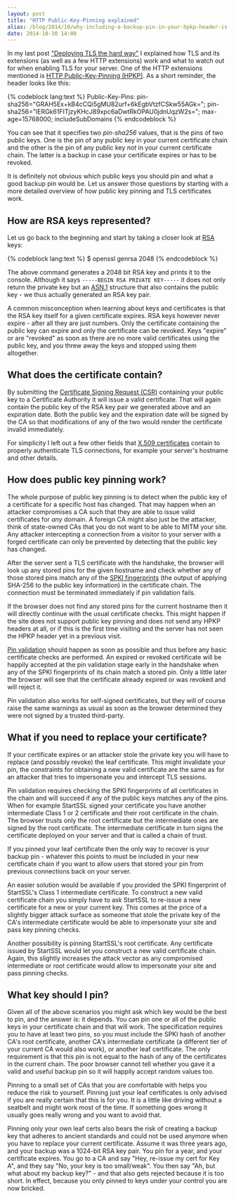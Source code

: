 ```yaml
---
layout: post
title: "HTTP Public-Key-Pinning explained"
alias: /blog/2014/10/why-including-a-backup-pin-in-your-hpkp-header-is-a-good-idea/
date: 2014-10-30 14:00
---
```


In my last post
["Deploying TLS the hard way"](/blog/2014/10/deploying-tls-the-hard-way/)
I explained how TLS and its extensions (as well as a few HTTP extensions) work
and what to watch out for when enabling TLS for your server. One of the HTTP
extensions mentioned is
[HTTP Public-Key-Pinning (HPKP)](https://tools.ietf.org/html/rfc7469).
As a short reminder, the header looks like this:

{% codeblock lang:text %}
Public-Key-Pins:
  pin-sha256="GRAH5Ex+kB4cCQi5gMU82urf+6kEgbVtzfCSkw55AGk=";
  pin-sha256="lERGk61FITjzyKHcJ89xpc6aDwtRkOPAU0jdnUqzW2s=";
  max-age=15768000; includeSubDomains
{% endcodeblock %}

You can see that it specifies two *pin-sha256* values, that is the pins of two
public keys. One is the pin of any public key in your current certificate chain
and the other is the pin of any public key *not* in your current certificate
chain. The latter is a backup in case your certificate expires or has to be
revoked.

It is definitely not obvious which public keys you should pin and what a good
backup pin would be. Let us answer those questions by starting with a more
detailed overview of how public key pinning and TLS certificates work.

## How are RSA keys represented?

Let us go back to the beginning and start by taking a closer look at
[RSA](https://en.wikipedia.org/wiki/RSA_%28cryptosystem%29) keys:

{% codeblock lang:text %}
$ openssl genrsa 2048
{% endcodeblock %}

The above command generates a 2048 bit RSA key and prints it to the console.
Although it says `-----BEGIN RSA PRIVATE KEY-----` it does not only return the
private key but an
[ASN.1](https://en.wikipedia.org/wiki/Abstract_Syntax_Notation_One) structure
that also contains the public key - we thus actually generated an RSA key pair.

A common misconception when learning about keys and certificates is that the
RSA key itself for a given certificate expires. RSA keys however never expire -
after all they are just numbers. Only the certificate containing the public key
can expire and only the certificate can be revoked. Keys "expire" or are
"revoked" as soon as there are no more valid certificates using the public key,
and you threw away the keys and stopped using them altogether.

## What does the certificate contain?

By submitting the
[Certificate Signing Request (CSR)](https://en.wikipedia.org/wiki/Certificate_signing_request)
containing your public key to a Certificate Authority it will issue a valid
certificate. That will again contain the public key of the RSA key pair we
generated above and an expiration date. Both the public key and the expiration
date will be signed by the CA so that modifications of any of the two would
render the certificate invalid immediately.

For simplicity I left out a few other fields that
[X.509 certificates](https://en.wikipedia.org/wiki/X.509#Structure_of_a_certificate)
contain to properly authenticate TLS connections, for example your server's
hostname and other details.

## How does public key pinning work?

The whole purpose of public key pinning is to detect when the public key of a
certificate for a specific host has changed. That may happen when an attacker
compromises a CA such that they are able to issue valid certificates for *any*
domain. A foreign CA might also just be the attacker, think of state-owned CAs
that you do not want to be able to MITM your site. Any attacker intercepting
a connection from a visitor to your server with a forged certificate can only
be prevented by detecting that the public key has changed.

After the server sent a TLS certificate with the handshake, the browser will
look up any stored pins for the given hostname and check whether any of those
stored pins match any of the
[SPKI fingerprints](https://tools.ietf.org/html/draft-ietf-websec-key-pinning-21#section-2.4)
(the output of applying SHA-256 to the public key information) in the
certificate chain. The connection must be terminated immediately if pin
validation fails.

If the browser does not find any stored pins for the current hostname then it
will directly continue with the usual certificate checks. This might happen if
the site does not support public key pinning and does not send any HPKP headers
at all, or if this is the first time visiting and the server has not seen the
HPKP header yet in a previous visit.

[Pin validation](https://tools.ietf.org/html/draft-ietf-websec-key-pinning-21#section-2.6)
should happen as soon as possible and thus before any basic certificate checks
are performed. An expired or revoked certificate will be happily accepted at
the pin validation stage early in the handshake when any of the SPKI
fingerprints of its chain match a stored pin. Only a little later the browser
will see that the certificate already expired or was revoked and will reject it.

Pin validation also works for self-signed certificates, but they will of course
raise the same warnings as usual as soon as the browser determined they were
not signed by a trusted third-party.

## What if you need to replace your certificate?

If your certificate expires or an attacker stole the private key you will have
to replace (and possibly revoke) the leaf certificate. This might invalidate
your pin, the constraints for obtaining a new valid certificate are the same as
for an attacker that tries to impersonate you and intercept TLS sessions.

Pin validation requires checking the SPKI fingerprints of all certificates in
the chain and will succeed if any of the public keys matches any of the pins.
When for example StartSSL signed your certificate you have another intermediate
Class 1 or 2 certificate and their root certificate in the chain. The browser
trusts only the root certificate but the intermediate ones are signed by the
root certificate. The intermediate certificate in turn signs the certificate
deployed on your server and that is called a chain of trust.

If you pinned your leaf certificate then the only way to recover is your backup
pin - whatever this points to must be included in your new certificate chain
if you want to allow users that stored your pin from previous connections back
on your server.

An easier solution would be available if you provided the SPKI fingerprint of
StartSSL's Class 1 intermediate certificate. To construct a new valid
certificate chain you simply have to ask StartSSL to re-issue a new certificate
for a new or your current key. This comes at the price of a slightly bigger
attack surface as someone that stole the private key of the CA's intermediate
certificate would be able to impersonate your site and pass key pinning checks.

Another possibility is pinning StartSSL's root certificate. Any certificate
issued by StartSSL would let you construct a new valid certificate chain. Again,
this slightly increases the attack vector as any compromised intermediate or
root certificate would allow to impersonate your site and pass pinning checks.

## What key should I pin?

Given all of the above scenarios you might ask which key would be the best to
pin, and the answer is: it depends. You can pin one or all of the public keys
in your certificate chain and that will work. The specification requires you to
have at least two pins, so you must include the SPKI hash of another CA's root
certificate, another CA's intermediate certificate (a different tier of your
current CA would also work), or another leaf certificate. The only requirement
is that this pin is not equal to the hash of any of the certificates in the
current chain. The poor browser cannot tell whether you gave it a valid and
useful backup pin so it will happily accept random values too.

Pinning to a small set of CAs that you are comfortable with helps you reduce the
risk to yourself. Pinning just your leaf certificates is only advised if you are
really certain that this is for you. It is a little like driving without a
seatbelt and might work most of the time. If something goes wrong it usually
goes really wrong and you want to avoid that.

Pinning only your own leaf certs also bears the risk of creating a backup key
that adheres to ancient standards and could not be used anymore when you have
to replace your current certificate. Assume it was three years ago, and your
backup was a 1024-bit RSA key pair. You pin for a year, and your certificate
expires. You go to a CA and say "Hey, re-issue my cert for Key A", and they say
"No, your key is too small/weak". You then say "Ah, but what about my backup
key?" - and that also gets rejected because it is too short. In effect, because
you only pinned to keys under your control you are now bricked.
